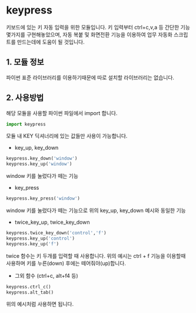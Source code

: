 # keypress
키보드에 있는 키 자동 입력을 위한 모듈입니다. 키 입력부터 ctrl+c,v,a 등 간단한 기능 몇가지를 구현해놓았으며, 자동 복붙 및 화면전환 기능을 이용하여 업무 자동화 스크립트를 만드는데에 도움이 될 것입니다.
  
## 1. 모듈 정보
파이썬 표준 라이브러리를 이용하기때문에 따로 설치할 라이브러리는 없습니다.
  
## 2. 사용방법
해당 모듈을 사용할 파이썬 파일에서 import 합니다. 
  
```py
import keypress
```
모듈 내 KEY 딕셔너리에 있는 값들만 사용이 가능합니다.
  
* key_up, key_down
```py
keypress.key_down('window')
keypress.key_up('window')
```
window 키를 눌렀다가 떼는 기능
  
* key_press
```py
keypress.key_press('window')
```
window 키를 눌렀다가 떼는 기능으로 위의 key_up, key_down 예시와 동일한 기능
  
* twice_key_up, twice_key_down
```py
keypress.twice_key_down('control','f')
keypress.key_up('control')
keypress.key_up('f')
```
twice 함수는 키 두개를 입력할 때 사용합니다.
위의 예시는 ctrl + f 기능을 이용할때 사용하며 키를 누른(down) 후에는 떼어줘야(up)합니다.
  
* 그외 함수 (ctrl+c, alt+f4 등)
```py
keypress.ctrl_c()
keypress.alt_tab()
```
위의 예시처럼 사용하면 됩니다.
